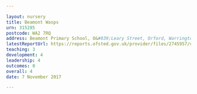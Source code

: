 ```yaml
---

layout: nursery
title: Beamont Wasps
urn: 315285
postcode: WA2 7RQ
address: Beamont Primary School, O&#039;Leary Street, Orford, Warrington, WA2 7RQ
latestReportUrl: https://reports.ofsted.gov.uk/provider/files/2745957/urn/315285.pdf
teaching: 3
development: 4
leadership: 4
outcomes: 0
overall: 4
date: 7 November 2017

---
```


